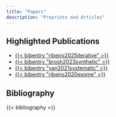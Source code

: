 ```yaml
---
title: "Papers"
description: "Preprints and Articles"
---
```


## Highlighted Publications

- [{{< bibentry "ribeiro2025iterative" >}}](https://www.biorxiv.org/content/10.1101/2025.02.04.636130v2)
- [{{< bibentry "brosh2023synthetic" >}}](https://www.cell.com/molecular-cell/fulltext/S1097-2765(23)00154-5)
- [{{< bibentry "yan2021systematic" >}}](https://www.nature.com/articles/s41586-021-03211-0)
- [{{< bibentry "ribeiro2020exome" >}}](https://www.frontiersin.org/journals/genetics/articles/10.3389/fgene.2020.548507/full)

## Bibliography

{{< bibliography >}}